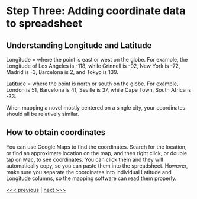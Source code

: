 # Step Three: Adding coordinate data to spreadsheet

## Understanding Longitude and Latitude

Longitude = where the point is east or west on the globe. For example, the Longitude of Los Angeles is -118, while Grinnell is -92, New York is -72, Madrid is -3, Barcelona is 2, and Tokyo is 139.

Latitude = where the point is north or south on the globe. For example, London is 51, Barcelona is 41, Seville is 37, while Cape Town, South Africa is -33.

When mapping a novel mostly centered on a single city, your coordinates should all be relatively similar.

## How to obtain coordinates

You can use Google Maps to find the coordinates. Search for the location, or find an approximate location on the map, and then right click, or double tap on Mac, to see coordinates. You can click them and they will automatically copy, so you can paste them into the spreadsheet. However, make sure you separate the coordinates into individual Latitude and Longitude columns, so the mapping software can read them properly.

[<<< previous](02-add-data.md) | [next >>>](04-make-csv.md)
